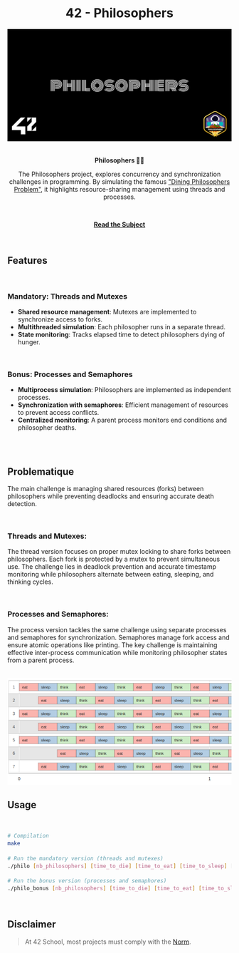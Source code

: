 <div align="center">
<h1>42 - Philosophers</h1>

<img src="subject/cover.png" alt="Covers" width="650" />

</br>
</br>

<strong>Philosophers 💭🍴</strong>

<p>
The Philosophers project, explores concurrency and synchronization challenges in programming.  
By simulating the famous <a href="https://en.wikipedia.org/wiki/Dining_philosophers_problem">"Dining Philosophers Problem"</a>, it highlights resource-sharing management using threads and processes.
</p>

</br>

<p><a href="https://github.com/MathysCogne/42_Philosophers/blob/main/subject/en.subject.pdf"><strong>Read the Subject</strong></a></p>


</div>

</br>

## Features

</br>

### Mandatory: Threads and Mutexes

- **Shared resource management**: Mutexes are implemented to synchronize access to forks.  
- **Multithreaded simulation**: Each philosopher runs in a separate thread.  
- **State monitoring**: Tracks elapsed time to detect philosophers dying of hunger.

</br>

### Bonus: Processes and Semaphores

- **Multiprocess simulation**: Philosophers are implemented as independent processes.  
- **Synchronization with semaphores**: Efficient management of resources to prevent access conflicts.  
- **Centralized monitoring**: A parent process monitors end conditions and philosopher deaths.

</br>


</br>

## Problematique

The main challenge is managing shared resources (forks) between philosophers while preventing deadlocks and ensuring accurate death detection.

</br>

### Threads and Mutexes:

The thread version focuses on proper mutex locking to share forks between philosophers. Each fork is protected by a mutex to prevent simultaneous use. The challenge lies in deadlock prevention and accurate timestamp monitoring while philosophers alternate between eating, sleeping, and thinking cycles.

</br>

### Processes and Semaphores:

The process version tackles the same challenge using separate processes and semaphores for synchronization. Semaphores manage fork access and ensure atomic operations like printing. The key challenge is maintaining effective inter-process communication while monitoring philosopher states from a parent process.

</br>

<img src="subject/cover2.png" alt="Covers" width="650" />


## Usage

</br>

```bash
# Compilation
make

# Run the mandatory version (threads and mutexes)
./philo [nb_philosophers] [time_to_die] [time_to_eat] [time_to_sleep] [nb_times_each_philosopher_must_eat (optional)]

# Run the bonus version (processes and semaphores)
./philo_bonus [nb_philosophers] [time_to_die] [time_to_eat] [time_to_sleep] [nb_times_each_philosopher_must_eat (optional)]

```

</br>

## Disclaimer
> At 42 School, most projects must comply with the [Norm](https://github.com/42School/norminette/blob/master/pdf/en.norm.pdf).

</br>